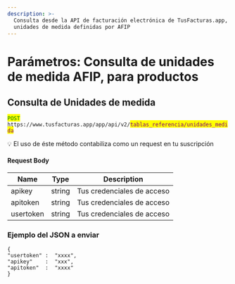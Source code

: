 ```yaml
---
description: >-
  Consulta desde la API de facturación electrónica de TusFacturas.app, las
  unidades de medida definidas por AFIP
---
```


# Parámetros: Consulta de unidades de medida AFIP, para productos

## Consulta de Unidades de medida

<mark style="color:green;">`POST`</mark> `https://www.tusfacturas.app/app/api/v2/`<mark style="color:purple;">`tablas_referencia/unidades_medida`</mark>

💡 El uso de éste método  contabiliza como un request en tu suscripción

#### Request Body

| Name      | Type   | Description                |
| --------- | ------ | -------------------------- |
| apikey    | string | Tus credenciales de acceso |
| apitoken  | string | Tus credenciales de acceso |
| usertoken | string | Tus credenciales de acceso |

### Ejemplo del JSON a enviar

```
{
"usertoken" :  "xxxx",
"apikey"    :  "xxx",
"apitoken"  :  "xxxx"
}
```
